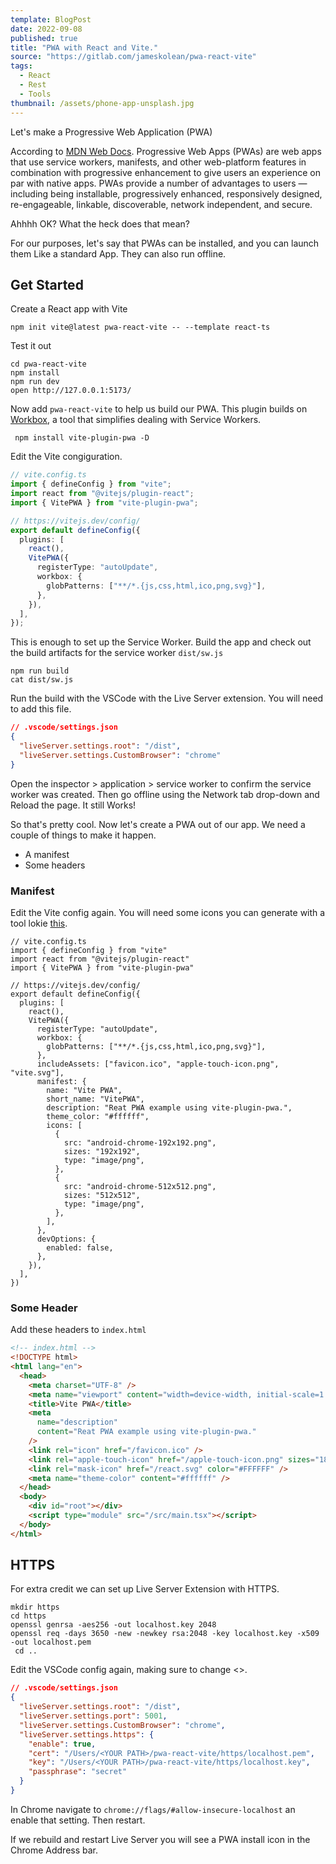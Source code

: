 ```yaml
---
template: BlogPost
date: 2022-09-08
published: true
title: "PWA with React and Vite."
source: "https://gitlab.com/jameskolean/pwa-react-vite"
tags:
  - React
  - Rest
  - Tools
thumbnail: /assets/phone-app-unsplash.jpg
---
```


Let's make a Progressive Web Application (PWA)

According to [MDN Web Docs](https://developer.mozilla.org/en-US/docs/Web/Progressive_web_apps).
Progressive Web Apps (PWAs) are web apps that use service workers, manifests, and other web-platform features in combination with progressive enhancement to give users an experience on par with native apps.
PWAs provide a number of advantages to users — including being installable, progressively enhanced, responsively designed, re-engageable, linkable, discoverable, network independent, and secure.

Ahhhh OK? What the heck does that mean?

For our purposes, let's say that PWAs can be installed, and you can launch them Like a standard App. They can also run offline.

## Get Started

Create a React app with Vite

```shell
npm init vite@latest pwa-react-vite -- --template react-ts
```

Test it out

```shell
cd pwa-react-vite
npm install
npm run dev
open http://127.0.0.1:5173/
```

Now add `pwa-react-vite` to help us build our PWA. This plugin builds on [Workbox](https://developer.chrome.com/docs/workbox/), a tool that simplifies dealing with Service Workers.

```shell
 npm install vite-plugin-pwa -D
```

Edit the Vite congiguration.

```typescript
// vite.config.ts
import { defineConfig } from "vite";
import react from "@vitejs/plugin-react";
import { VitePWA } from "vite-plugin-pwa";

// https://vitejs.dev/config/
export default defineConfig({
  plugins: [
    react(),
    VitePWA({
      registerType: "autoUpdate",
      workbox: {
        globPatterns: ["**/*.{js,css,html,ico,png,svg}"],
      },
    }),
  ],
});
```

This is enough to set up the Service Worker. Build the app and check out the build artifacts for the service worker `dist/sw.js`

```shell
npm run build
cat dist/sw.js
```

Run the build with the VSCode with the Live Server extension. You will need to add this file.

```json
// .vscode/settings.json
{
  "liveServer.settings.root": "/dist",
  "liveServer.settings.CustomBrowser": "chrome"
}
```

Open the inspector > application > service worker to confirm the service worker was created. Then go offline using the Network tab drop-down and Reload the page. It still Works!

So that's pretty cool. Now let's create a PWA out of our app. We need a couple of things to make it happen.

- A manifest
- Some headers

### Manifest

Edit the Vite config again. You will need some icons you can generate with a tool lokie [this](https://favicon.io/favicon-generator/).

```tyepscript
// vite.config.ts
import { defineConfig } from "vite"
import react from "@vitejs/plugin-react"
import { VitePWA } from "vite-plugin-pwa"

// https://vitejs.dev/config/
export default defineConfig({
  plugins: [
    react(),
    VitePWA({
      registerType: "autoUpdate",
      workbox: {
        globPatterns: ["**/*.{js,css,html,ico,png,svg}"],
      },
      includeAssets: ["favicon.ico", "apple-touch-icon.png", "vite.svg"],
      manifest: {
        name: "Vite PWA",
        short_name: "VitePWA",
        description: "Reat PWA example using vite-plugin-pwa.",
        theme_color: "#ffffff",
        icons: [
          {
            src: "android-chrome-192x192.png",
            sizes: "192x192",
            type: "image/png",
          },
          {
            src: "android-chrome-512x512.png",
            sizes: "512x512",
            type: "image/png",
          },
        ],
      },
      devOptions: {
        enabled: false,
      },
    }),
  ],
})
```

### Some Header

Add these headers to `index.html`

```html
<!-- index.html -->
<!DOCTYPE html>
<html lang="en">
  <head>
    <meta charset="UTF-8" />
    <meta name="viewport" content="width=device-width, initial-scale=1.0" />
    <title>Vite PWA</title>
    <meta
      name="description"
      content="Reat PWA example using vite-plugin-pwa."
    />
    <link rel="icon" href="/favicon.ico" />
    <link rel="apple-touch-icon" href="/apple-touch-icon.png" sizes="180x180" />
    <link rel="mask-icon" href="/react.svg" color="#FFFFFF" />
    <meta name="theme-color" content="#ffffff" />
  </head>
  <body>
    <div id="root"></div>
    <script type="module" src="/src/main.tsx"></script>
  </body>
</html>
```

## HTTPS

For extra credit we can set up Live Server Extension with HTTPS.

```shell
mkdir https
cd https
openssl genrsa -aes256 -out localhost.key 2048
openssl req -days 3650 -new -newkey rsa:2048 -key localhost.key -x509 -out localhost.pem
 cd ..
```

Edit the VSCode config again, making sure to change <<YOUR PATH>>.

```json
// .vscode/settings.json
{
  "liveServer.settings.root": "/dist",
  "liveServer.settings.port": 5001,
  "liveServer.settings.CustomBrowser": "chrome",
  "liveServer.settings.https": {
    "enable": true,
    "cert": "/Users/<YOUR PATH>/pwa-react-vite/https/localhost.pem",
    "key": "/Users/<YOUR PATH>/pwa-react-vite/https/localhost.key",
    "passphrase": "secret"
  }
}
```

In Chrome navigate to `chrome://flags/#allow-insecure-localhost` an enable that setting. Then restart.

If we rebuild and restart Live Server you will see a PWA install icon in the Chrome Address bar.
